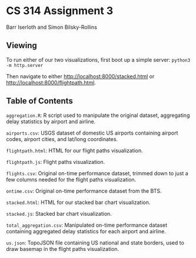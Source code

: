 # CS 314 Assignment 3

Barr Iserloth and Simon Bilsky-Rollins

## Viewing

To run either of our two visualizations, first boot up a simple server: `python3 -m http.server`

Then navigate to either [http://localhost:8000/stacked.html](http://localhost:8000/stacked.html) or [http://localhost:8000/flightpath.html](http://localhost:8000/flightpath.html).

## Table of Contents

`aggregation.R`: R script used to manipulate the original dataset, aggregating delay statistics by airport and airline.

`airports.csv`: USGS dataset of domestic US airports containing airport codes, airport cities, and lat/long coordinates.

`flightpath.html`: HTML for our flight paths visualization.

`flightpath.js`: Flight paths visualization.

`flights.csv`: Original on-time performance dataset, trimmed down to just a few columns needed for the flight paths visualization.

`ontime.csv`: Original on-time performance dataset from the BTS.

`stacked.html`: HTML for our stacked bar chart visualization.

`stacked.js`: Stacked bar chart visualization.

`total_aggregation.csv`: Manipulated on-time performance dataset containing aggregated delay statistics for each airport and airline.

`us.json`: TopoJSON file containing US national and state borders, used to draw basemap in the flight paths visualization.

